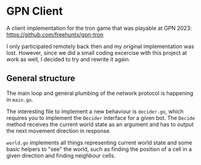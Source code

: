 # GPN Client

A client implementation for the tron game that was playable at GPN 2023: https://github.com/freehuntx/gpn-tron

I only participated remotely back then and my original implementation was lost. However, since we did a small coding excercise with
this project at work as well, I decided to try and rewrite it again.

## General structure

The main loop and general plumbing of the network protocol is happening in `main.go`.

The interesting file to implement a new behaviour is `decider.go`, which requires you to implement the `Decider` interface for
a given bot. The `Decide` method receives the current world state as an argument and has to output the next movement direction
in response.

`world.go` implements all things representing current world state and some basic helpers to "see" the world, such as finding the
position of a cell in a given direction and finding neighbour cells.
